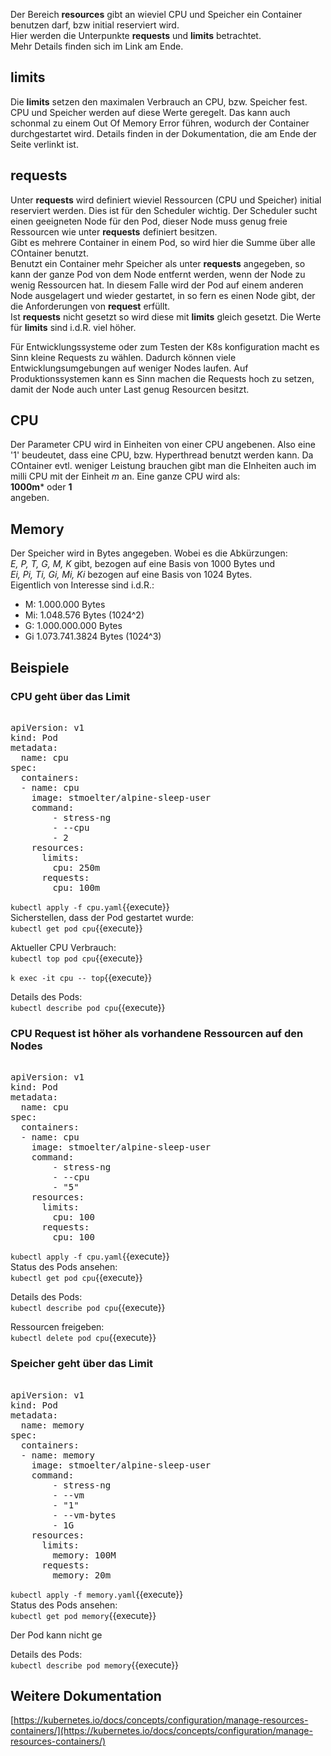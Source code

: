 Der Bereich **resources** gibt an wieviel CPU und Speicher ein Container benutzen darf, bzw initial reserviert wird.    
Hier werden die Unterpunkte **requests** und **limits** betrachtet.   
Mehr Details finden sich im Link am Ende.   
    
## limits
Die **limits** setzen den maximalen Verbrauch an CPU, bzw. Speicher fest.  
CPU und Speicher werden auf diese Werte geregelt. Das kann auch schonmal zu einem Out Of Memory Error führen, wodurch der Container durchgestartet wird. Details finden in der Dokumentation, die am Ende der Seite verlinkt ist. 
## requests
Unter **requests** wird definiert wieviel Ressourcen (CPU und Speicher) initial reserviert werden. Dies ist für den Scheduler wichtig. Der Scheduler sucht einen geeigneten Node für den Pod, dieser Node muss genug freie Ressourcen wie unter **requests** definiert besitzen.  
Gibt es mehrere Container in einem Pod, so wird hier die Summe über alle COntainer benutzt.    
Benutzt ein Container mehr Speicher als unter **requests** angegeben, so kann der ganze Pod von dem Node entfernt werden, wenn der Node zu wenig Ressourcen hat. In diesem Falle wird der Pod auf einem anderen Node ausgelagert und wieder gestartet, in so fern es einen Node gibt, der die Anforderungen von **request** erfüllt.   
Ist **requests** nicht gesetzt so wird diese mit **limits** gleich gesetzt. Die Werte für **limits** sind i.d.R. viel höher.    
     
Für Entwicklungssysteme oder zum Testen der K8s konfiguration macht es Sinn kleine Requests zu wählen. Dadurch können viele Entwicklungsumgebungen auf weniger Nodes laufen. Auf Produktionssystemen kann es Sinn machen die Requests hoch zu setzen, damit der Node auch unter Last genug Resourcen besitzt.   
   
## CPU 
Der Parameter CPU wird in Einheiten von einer CPU angebenen. Also eine '1' beudeutet, dass eine CPU, bzw. Hyperthread benutzt werden kann. Da COntainer evtl. weniger Leistung brauchen gibt man die EInheiten auch im milli CPU mit der Einheit _m_ an. Eine ganze CPU wird als:   
**1000m*** oder **1**  
angeben.

## Memory
Der Speicher wird in Bytes angegeben. Wobei es die Abkürzungen:   
_E, P, T, G, M, K_ gibt, bezogen auf eine Basis von 1000 Bytes und   
_Ei, Pi, Ti, Gi, Mi, Ki_ bezogen auf eine Basis von 1024 Bytes.   
Eigentlich von Interesse sind i.d.R.:
- M:  1.000.000 Bytes
- Mi: 1.048.576 Bytes (1024^2)
- G:  1.000.000.000 Bytes
- Gi  1.073.741.3824 Bytes (1024^3)

## Beispiele
### CPU geht über das Limit
    
<pre class="file" data-filename="cpu.yaml" data-target="replace">   
apiVersion: v1
kind: Pod
metadata:
  name: cpu
spec:
  containers:
  - name: cpu
    image: stmoelter/alpine-sleep-user
    command:
        - stress-ng
        - --cpu
        - 2
    resources:
      limits:
        cpu: 250m
      requests:
        cpu: 100m
</pre>   
   
`kubectl apply -f cpu.yaml`{{execute}}   
Sicherstellen, dass der Pod gestartet wurde:      
`kubectl get pod cpu`{{execute}}  

Aktueller CPU Verbrauch:   
`kubectl top pod cpu`{{execute}}   
     
`k exec -it cpu -- top`{{execute}}       

Details des Pods:   
`kubectl describe pod cpu`{{execute}}   

### CPU Request ist höher als vorhandene Ressourcen auf den Nodes
    
<pre class="file" data-filename="cpu.yaml" data-target="replace">   
apiVersion: v1
kind: Pod
metadata:
  name: cpu
spec:
  containers:
  - name: cpu
    image: stmoelter/alpine-sleep-user
    command:
        - stress-ng
        - --cpu
        - "5"
    resources:
      limits:
        cpu: 100
      requests:
        cpu: 100
</pre>   
   
`kubectl apply -f cpu.yaml`{{execute}}   
Status des Pods ansehen:      
`kubectl get pod cpu`{{execute}}    

Details des Pods:   
`kubectl describe pod cpu`{{execute}}  

Ressourcen freigeben:   
`kubectl delete pod cpu`{{execute}}   
    
### Speicher geht über das Limit
    
<pre class="file" data-filename="memory.yaml" data-target="replace">   
apiVersion: v1
kind: Pod
metadata:
  name: memory
spec:
  containers:
  - name: memory
    image: stmoelter/alpine-sleep-user
    command:
        - stress-ng
        - --vm
        - "1"
        - --vm-bytes
        - 1G
    resources:
      limits:
        memory: 100M
      requests:
        memory: 20m
</pre>   
    
`kubectl apply -f memory.yaml`{{execute}}   
Status des Pods ansehen:      
`kubectl get pod memory`{{execute}}  

Der Pod kann nicht ge   

Details des Pods:   
`kubectl describe pod memory`{{execute}}   







## Weitere Dokumentation
[https://kubernetes.io/docs/concepts/configuration/manage-resources-containers/](https://kubernetes.io/docs/concepts/configuration/manage-resources-containers/)
